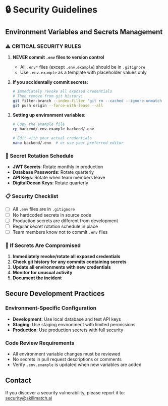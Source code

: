# 🔒 Security Guidelines

## Environment Variables and Secrets Management

### ⚠️ CRITICAL SECURITY RULES

1. **NEVER commit `.env` files to version control**
   - All `.env*` files (except `.env.example`) should be in `.gitignore`
   - Use `.env.example` as a template with placeholder values only

2. **If you accidentally commit secrets:**
   ```bash
   # Immediately revoke all exposed credentials
   # Then remove from git history:
   git filter-branch --index-filter 'git rm --cached --ignore-unmatch .env' HEAD
   git push origin --force-with-lease --all
   ```

3. **Setting up environment variables:**
   ```bash
   # Copy the example file
   cp backend/.env.example backend/.env
   
   # Edit with your actual credentials
   nano backend/.env  # or use your preferred editor
   ```

### 🔑 Secret Rotation Schedule

- **JWT Secrets**: Rotate monthly in production
- **Database Passwords**: Rotate quarterly
- **API Keys**: Rotate when team members leave
- **DigitalOcean Keys**: Rotate quarterly

### 📋 Security Checklist

- [ ] All `.env` files are in `.gitignore`
- [ ] No hardcoded secrets in source code
- [ ] Production secrets are different from development
- [ ] Regular secret rotation schedule in place
- [ ] Team members know not to commit `.env` files

### 🚨 If Secrets Are Compromised

1. **Immediately revoke/rotate all exposed credentials**
2. **Check git history for any commits containing secrets**
3. **Update all environments with new credentials**
4. **Monitor for unusual activity**
5. **Document the incident**

## Secure Development Practices

### Environment-Specific Configuration

- **Development**: Use local database and test API keys
- **Staging**: Use staging environment with limited permissions
- **Production**: Use production secrets with full security

### Code Review Requirements

- All environment variable changes must be reviewed
- No secrets in pull request descriptions or comments
- Verify `.env.example` is updated when new variables are added

## Contact

If you discover a security vulnerability, please report it to: security@skillmatch.ai

